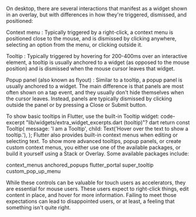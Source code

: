 On desktop, there are several interactions that
manifest as a widget shown in an overlay,
but with differences in how they're triggered, dismissed,
and positioned:


Context menu
: Typically triggered by a right-click,
  a context menu is positioned close to the mouse,
  and is dismissed by clicking anywhere,
  selecting an option from the menu, or clicking outside it.


Tooltip
: Typically triggered by hovering for
  200-400ms over an interactive element,
  a tooltip is usually anchored to a widget
  (as opposed to the mouse position) and is dismissed
  when the mouse cursor leaves that widget.


Popup panel (also known as flyout)
: Similar to a tooltip,
  a popup panel is usually anchored to a widget.
  The main difference is that panels are most often
  shown on a tap event, and they usually don't hide
  themselves when the cursor leaves.
  Instead, panels are typically dismissed by clicking
  outside the panel or by pressing a Close or Submit button.


To show basic tooltips in Flutter,
use the built-in Tooltip widget:
code-excerpt "lib/widgets/extra_widget_excerpts.dart (tooltip)"?
dart
return const Tooltip(
  message: 'I am a Tooltip',
  child: Text('Hover over the text to show a tooltip.'),
);
Flutter also provides built-in context menus when editing
or selecting text.
To show more advanced tooltips, popup panels,
or create custom context menus,
you either use one of the available packages,
or build it yourself using a Stack or Overlay.
Some available packages include:

context_menus
anchored_popups
flutter_portal
super_tooltip
custom_pop_up_menu

While these controls can be valuable for touch users as accelerators,
they are essential for mouse users. These users expect
to right-click things, edit content in place,
and hover for more information. Failing to meet those expectations
can lead to disappointed users, or at least,
a feeling that something isn't quite right.
